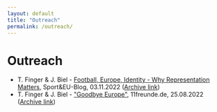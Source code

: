 ```yaml
---
layout: default
title: "Outreach"
permalink: /outreach/
---
```

# Outreach
- T. Finger & J. Biel - [Football, Europe, Identity - Why Representation Matters](https://www.sportandeu.com/post/football-europe-identity-why-representation-matters), Sport&EU-Blog, 03.11.2022 ([Archive link](https://web.archive.org/web/20221103122755/https://www.sportandeu.com/post/football-europe-identity-why-representation-matters)) 
- T. Finger & J. Biel - ["Goodbye Europe"](https://11freunde.de/artikel/goodbye-europe/6705487), 11freunde.de, 25.08.2022 ([Archive link](https://web.archive.org/web/20221019144156/https://11freunde.de/artikel/goodbye-europe/6705487?komplettansicht=))
